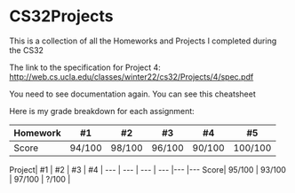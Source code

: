 # CS32Projects
This is a collection of all the Homeworks and Projects I completed during the CS32

The link to the specification for Project 4: http://web.cs.ucla.edu/classes/winter22/cs32/Projects/4/spec.pdf


You need to see documentation again. You can see this cheatsheet

Here is my grade breakdown for each assignment:

Homework| #1 | #2 | #3 | #4 | #5 |
--- | --- | --- | --- |--- |--- 
Score| 94/100 | 98/100 | 96/100 | 90/100 | 100/100 |

Project| #1 | #2 | #3 | #4 |
--- | --- | --- | --- |--- |--- 
Score| 95/100 | 93/100 | 97/100 | ?/100 |
